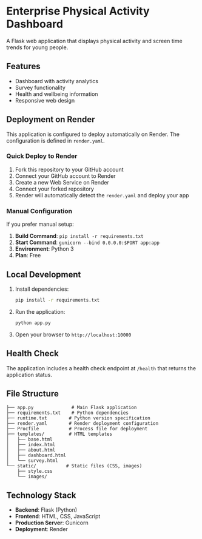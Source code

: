 # Enterprise Physical Activity Dashboard

A Flask web application that displays physical activity and screen time trends for young people.

## Features

- Dashboard with activity analytics
- Survey functionality
- Health and wellbeing information
- Responsive web design

## Deployment on Render

This application is configured to deploy automatically on Render. The configuration is defined in `render.yaml`.

### Quick Deploy to Render

1. Fork this repository to your GitHub account
2. Connect your GitHub account to Render
3. Create a new Web Service on Render
4. Connect your forked repository
5. Render will automatically detect the `render.yaml` and deploy your app

### Manual Configuration

If you prefer manual setup:

1. **Build Command**: `pip install -r requirements.txt`
2. **Start Command**: `gunicorn --bind 0.0.0.0:$PORT app:app`
3. **Environment**: Python 3
4. **Plan**: Free

## Local Development

1. Install dependencies:
   ```bash
   pip install -r requirements.txt
   ```

2. Run the application:
   ```bash
   python app.py
   ```

3. Open your browser to `http://localhost:10000`

## Health Check

The application includes a health check endpoint at `/health` that returns the application status.

## File Structure

```
├── app.py              # Main Flask application
├── requirements.txt    # Python dependencies
├── runtime.txt        # Python version specification
├── render.yaml        # Render deployment configuration
├── Procfile           # Process file for deployment
├── templates/         # HTML templates
│   ├── base.html
│   ├── index.html
│   ├── about.html
│   ├── dashboard.html
│   └── survey.html
└── static/           # Static files (CSS, images)
    ├── style.css
    └── images/
```

## Technology Stack

- **Backend**: Flask (Python)
- **Frontend**: HTML, CSS, JavaScript
- **Production Server**: Gunicorn
- **Deployment**: Render
